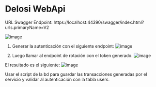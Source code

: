 # Delosi WebApi


URL Swagger Endpoint:
https://localhost:44390/swagger/index.html?urls.primaryName=V2


![image](https://github.com/wreynaga/delosi/assets/9472507/fb8113f4-9d9b-4220-89ef-104bc16c94b5)


1. Generar la autenticación con el siguiente endpoint:
![image](https://github.com/wreynaga/delosi/assets/9472507/35f43488-6d53-4df8-8375-334444a2c30d)


2. Luego llamar al endpoint de rotación con el token generado.
![image](https://github.com/wreynaga/delosi/assets/9472507/b88c27f3-4d60-4718-884c-ae0fcefff18a)

El resultado es el siguiente:
![image](https://github.com/wreynaga/delosi/assets/9472507/35ba0225-c62b-4585-9a97-ee465a8d5316)




Usar el script de la bd para guardar las transacciones generadas por el servicio y validar al autenticación con la tabla users.

